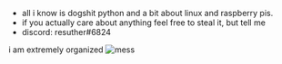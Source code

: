 - all i know is dogshit python and a bit about linux and raspberry pis.
- if you actually care about anything feel free to steal it, but tell me
- discord: resuther#6824

<!---
resuther/drill
--->
i am extremely organized
![mess](https://github.com/resuther/drill/blob/images/IMG_0086.jpg)
